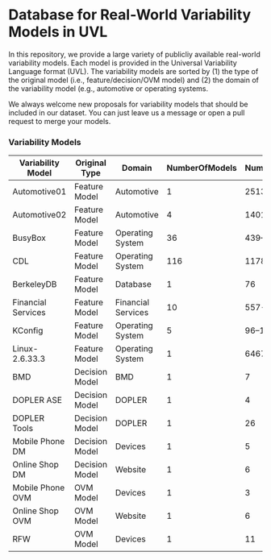 # Database for Real-World Variability Models in UVL
In this repository, we provide a large variety of publicliy available real-world variability models. Each model is provided in the Universal Variability Language format (UVL). The variability models are sorted by (1) the type of the original model (i.e., feature/decision/OVM model) and (2) the domain of the variability model (e.g., automotive or operating systems.

We always welcome new proposals for variability models that should be included in our dataset. You can just leave us a message or open a pull request to merge your models.

### Variability Models
|Variability Model |Original Type |Domain            |NumberOfModels|NumberOfFeatures|NumberOfConstraints|
|------------------|--------------|------------------|--------------|----------------|-------------------|
|Automotive01      |Feature Model |Automotive        |1             |2513            |2833               |
|Automotive02      |Feature Model |Automotive        |4             |14010–18616     |666–1369           |
|BusyBox           |Feature Model |Operating System  |36            |439–631         |463–691            |
|CDL               |Feature Model |Operating System  |116           |1178–1408       |816–956            |
|BerkeleyDB        |Feature Model |Database          |1             |76              |20                 |
|Financial Services|Feature Model |Financial Services|10            |557--774        |1001--1148         |
|KConfig           |Feature Model |Operating System  |5             |96–1580         |14–3455            |
|Linux-2.6.33.3    |Feature Model |Operating System  |1             |6467            |3545               |
|BMD               |Decision Model|BMD               |1             |7               |0                  |
|DOPLER ASE        |Decision Model|DOPLER            |1             |4               |2                  |
|DOPLER Tools      |Decision Model|DOPLER            |1             |26              |7                  |
|Mobile Phone DM   |Decision Model|Devices           |1             |5               |1                  |
|Online Shop DM    |Decision Model|Website           |1             |6               |7                  |
|Mobile Phone OVM  |OVM Model     |Devices           |1             |3               |1                  |
|Online Shop OVM   |OVM Model     |Website           |1             |6               |3                  |
|RFW               |OVM Model     |Devices           |1             |11              |11                 |

